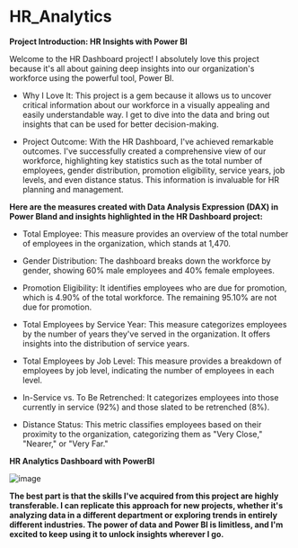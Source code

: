 # HR_Analytics


****Project Introduction: HR Insights with Power BI****


Welcome to the HR Dashboard project! I absolutely love this project because it's all about gaining deep insights into our organization's workforce using the powerful tool, Power BI.

* Why I Love It: This project is a gem because it allows us to uncover critical information about our workforce in a visually appealing and easily understandable way. I get to dive into the data and bring out insights that can be used for better decision-making.

* Project Outcome: With the HR Dashboard, I've achieved remarkable outcomes. I've successfully created a comprehensive view of our workforce, highlighting key statistics such as the total number of employees, gender distribution, promotion eligibility, service years, job levels, and even distance status. This information is invaluable for HR planning and management.


****Here are the measures created with Data Analysis Expression (DAX) in Power BIand and insights highlighted in the HR Dashboard project:****

* Total Employee: This measure provides an overview of the total number of employees in the organization, which stands at 1,470.

* Gender Distribution: The dashboard breaks down the workforce by gender, showing 60% male employees and 40% female employees.

* Promotion Eligibility: It identifies employees who are due for promotion, which is 4.90% of the total workforce. The remaining 95.10% are not due for promotion.

* Total Employees by Service Year: This measure categorizes employees by the number of years they've served in the organization. It offers insights into the distribution of service years.

* Total Employees by Job Level: This measure provides a breakdown of employees by job level, indicating the number of employees in each level.

* In-Service vs. To Be Retrenched: It categorizes employees into those currently in service (92%) and those slated to be retrenched (8%).

* Distance Status: This metric classifies employees based on their proximity to the organization, categorizing them as "Very Close," "Nearer," or "Very Far."
  
****HR Analytics Dashboard with PowerBI****

![image](https://github.com/Lawrencium-103/HR_Analytics/assets/51963311/591d323e-631d-4077-94a3-2c0a766ab56c)


****The best part is that the skills I've acquired from this project are highly transferable. I can replicate this approach for new projects, whether it's analyzing data in a different department or exploring trends in entirely different industries. The power of data and Power BI is limitless, and I'm excited to keep using it to unlock insights wherever I go.****
